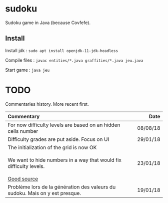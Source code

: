 # sudoku

Sudoku game in Java (because Covfefe).

## Install

Install jdk : 
`sudo apt install openjdk-11-jdk-headless`

Compile files :
`javac entities/*.java graffities/*.java jeu.java`

Start game :
`java jeu`

# TODO

Commentaries history. More recent first.

Commentary | Date
:- | -:
For now difficulty levels are based on an hidden cells number | 08/08/18
Difficulty grades are put aside. Focus on UI | 29/01/18
The initialization of the grid is now OK<br><br>We want to hide numbers in a way that would fix difficulty levels.<br><br>[Good source](http://www.sudokuwiki.org/Sudoku_Creation_and_Grading.pdf) | 23/01/18
Problème lors de la génération des valeurs du sudoku. Mais on y est presque. | 19/01/18
